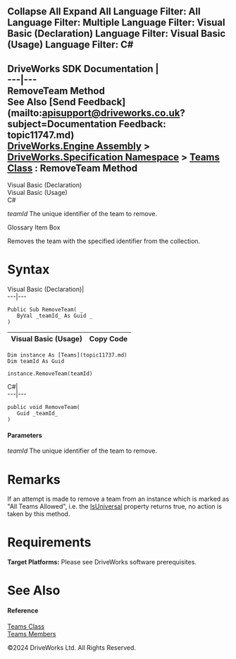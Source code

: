        

 Collapse All Expand All  Language Filter: All  Language Filter: Multiple  Language Filter: Visual Basic (Declaration) Language Filter: Visual Basic (Usage) Language Filter: C#  
---  
DriveWorks SDK Documentation  |   
---|---  
RemoveTeam Method   
See Also [Send Feedback](mailto:apisupport@driveworks.co.uk?subject=Documentation Feedback: topic11747.md)  
[DriveWorks.Engine Assembly](topic2156.md) > [DriveWorks.Specification Namespace](topic10764.md) > [Teams Class](topic11737.md) : RemoveTeam Method  
---  
  
Visual Basic (Declaration)    
Visual Basic (Usage)    
C# 

_teamId_
    The unique identifier of the team to remove.

Glossary Item Box

Removes the team with the specified identifier from the collection. 

# Syntax

Visual Basic (Declaration)|   
---|---  
      
    
    Public Sub RemoveTeam( _
       ByVal _teamId_ As Guid _
    )   
  
Visual Basic (Usage)| Copy Code  
---|---  
      
    
    Dim instance As [Teams](topic11737.md)
    Dim teamId As Guid
     
    instance.RemoveTeam(teamId)  
  
C#|   
---|---  
      
    
    public void RemoveTeam( 
       Guid _teamId_
    )  
  
#### Parameters

 _teamId_
    The unique identifier of the team to remove.

# Remarks

If an attempt is made to remove a team from an instance which is marked as "All Teams Allowed", i.e. the [IsUniversal](topic11756.md) property returns true, no action is taken by this method.

# Requirements

**Target Platforms:** Please see DriveWorks software prerequisites.

# See Also

#### Reference

[Teams Class](topic11737.md)   
[Teams Members](topic11738.md)

©2024 DriveWorks Ltd. All Rights Reserved.
